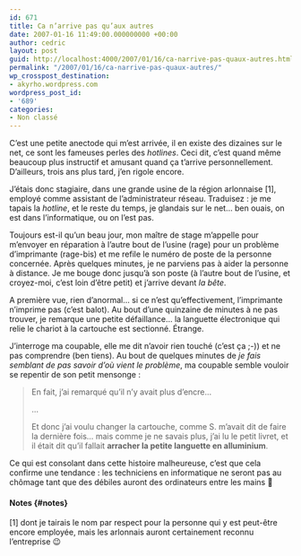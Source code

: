 ```yaml
---
id: 671
title: Ca n’arrive pas qu’aux autres
date: 2007-01-16 11:49:00.000000000 +00:00
author: cedric
layout: post
guid: http://localhost:4000/2007/01/16/ca-narrive-pas-quaux-autres.html
permalink: "/2007/01/16/ca-narrive-pas-quaux-autres/"
wp_crosspost_destination:
- akyrho.wordpress.com
wordpress_post_id:
- '689'
categories:
- Non classé
---
```

C’est une petite anectode qui m’est arrivée, il en existe des dizaines sur le net, ce sont les fameuses perles des _hotlines_. Ceci dit, c’est quand même beaucoup plus instructif et amusant quand ça t’arrive personnellement. D’ailleurs, trois ans plus tard, j’en rigole encore.

J’étais donc stagiaire, dans une grande usine de la région arlonnaise [1], employé comme assistant de l’administrateur réseau. Traduisez : je me tapais la _hotline_, et le reste du temps, je glandais sur le net… ben ouais, on est dans l’informatique, ou on l’est pas.

Toujours est-il qu’un beau jour, mon maître de stage m’appelle pour m’envoyer en réparation à l’autre bout de l’usine (rage) pour un problème d’imprimante (rage-bis) et me refile le numéro de poste de la personne concernée. Après quelques minutes, je ne parviens pas à aider la personne à distance. Je me bouge donc jusqu’à son poste (à l’autre bout de l’usine, et croyez-moi, c’est loin d’être petit) et j’arrive devant _la bête_.

A première vue, rien d’anormal… si ce n’est qu’effectivement, l’imprimante n’imprime pas (c’est balot). Au bout d’une quinzaine de minutes à ne pas trouver, je remarque une petite défaillance… la languette électronique qui relie le chariot à la cartouche est sectionné. Étrange.

J’interroge ma coupable, elle me dit n’avoir rien touché (c’est ça ;-)) et ne pas comprendre (ben tiens). Au bout de quelques minutes de _je fais semblant de pas savoir d’où vient le problème_, ma coupable semble vouloir se repentir de son petit mensonge :

> En fait, j’ai remarqué qu’il n’y avait plus d’encre…
> 
> …
> 
> Et donc j’ai voulu changer la cartouche, comme S. m’avait dit de faire la dernière fois… mais comme je ne savais plus, j’ai lu le petit livret, et il était dit qu’il fallait **arracher la petite languette en alluminium**.

Ce qui est consolant dans cette histoire malheureuse, c’est que cela confirme une tendance : les techniciens en informatique ne seront pas au chômage tant que des débiles auront des ordinateurs entre les mains 🙂

#### Notes {#notes}

[1] dont je tairais le nom par respect pour la personne qui y est peut-être encore employée, mais les arlonnais auront certainement reconnu l’entreprise 😉